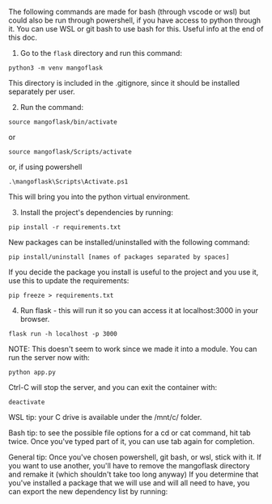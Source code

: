 The following commands are made for bash (through vscode or wsl) but could also be run through powershell, if you have access to python through it. You can use WSL or git bash to use bash for this. Useful info at the end of this doc.


1. Go to the `flask` directory and run this command: 
<!---->
    python3 -m venv mangoflask

This directory is included in the .gitignore, since it should be installed separately per user.

2. Run the command:
<!--  -->
    source mangoflask/bin/activate

or 

    source mangoflask/Scripts/activate

or, if using powershell

    .\mangoflask\Scripts\Activate.ps1

This will bring you into the python virtual environment.

3. Install the project's dependencies by running: 
<!---->
    pip install -r requirements.txt

New packages can be installed/uninstalled with the following command:

    pip install/uninstall [names of packages separated by spaces]

If you decide the package you install is useful to the project and you use it, use this to update the requirements:

    pip freeze > requirements.txt


4. Run flask - this will run it so you can access it at localhost:3000 in your browser. 
<!---->
    flask run -h localhost -p 3000

NOTE: This doesn't seem to work since we made it into a module. You can run the server now with:

    python app.py

Ctrl-C will stop the server, and you can exit the container with:

    deactivate


WSL tip: your C drive is available under the /mnt/c/ folder.

Bash tip: to see the possible file options for a cd or cat command, hit tab twice. Once you've typed part of it, you can use tab again for completion.

General tip: Once you've chosen powershell, git bash, or wsl, stick with it. If you want to use another, you'll have to remove the mangoflask directory and remake it (which shouldn't take too long anyway)
If you determine that you've installed a package that we will use and will all need to have, you can export the new dependency list by running: 
